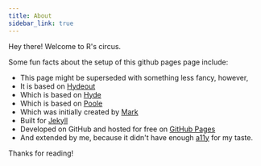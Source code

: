 ```yaml
---
title: About
sidebar_link: true
---
```


<p class="message">
  Hey there! Welcome to R's circus.
</p>

Some fun facts about the setup of this github pages page include:

-   This page might be superseded with something less fancy, however,
-   It is based on [Hydeout](https://fongandrew.github.io/hydeout/)
-   Which is based on [Hyde](https://github.com/poole/hyde)
-   Which is based on [Poole](http://getpoole.com/)
-   Which was initially created by [Mark](https://twitter.com/mdo)
-   Built for [Jekyll](http://jekyllrb.com)
-   Developed on GitHub and hosted for free on [GitHub Pages](https://pages.github.com)
-   And extended by me, because it didn't have enough [a11y](https://en.wikipedia.org/wiki/a11y) for my taste.

Thanks for reading!
